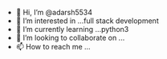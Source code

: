- 👋 Hi, I’m @adarsh5534
- 👀 I’m interested in ...full stack development
- 🌱 I’m currently learning ...python3
- 💞️ I’m looking to collaborate on ...
- 📫 How to reach me ...

<!---
adarsh5534/adarsh5534 is a ✨ special ✨ repository because its `README.md` (this file) appears on your GitHub profile.
You can click the Preview link to take a look at your changes.
--->
